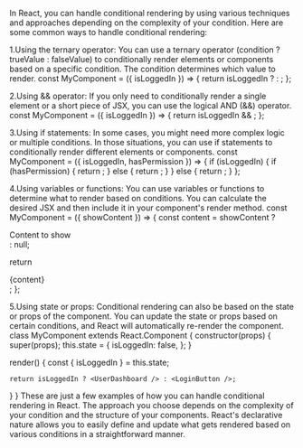 In React, you can handle conditional rendering by using various techniques and approaches depending on the complexity of your condition. Here are some common ways to handle conditional rendering:

1.Using the ternary operator: You can use a ternary operator (condition ? trueValue : falseValue) to conditionally render elements or components based on a specific condition. The condition determines which value to render.
const MyComponent = ({ isLoggedIn }) => {
  return isLoggedIn ? <UserDashboard /> : <LoginButton />;
};

2.Using && operator: If you only need to conditionally render a single element or a short piece of JSX, you can use the logical AND (&&) operator.
const MyComponent = ({ isLoggedIn }) => {
  return isLoggedIn && <UserDashboard />;
};

3.Using if statements: In some cases, you might need more complex logic or multiple conditions. In those situations, you can use if statements to conditionally render different elements or components.
const MyComponent = ({ isLoggedIn, hasPermission }) => {
  if (isLoggedIn) {
    if (hasPermission) {
      return <AdminDashboard />;
    } else {
      return <RegularUserDashboard />;
    }
  } else {
    return <LoginButton />;
  }
};

4.Using variables or functions: You can use variables or functions to determine what to render based on conditions. You can calculate the desired JSX and then include it in your component's render method.
const MyComponent = ({ showContent }) => {
  const content = showContent ? <div>Content to show</div> : null;

  return <div>{content}</div>;
};

5.Using state or props: Conditional rendering can also be based on the state or props of the component. You can update the state or props based on certain conditions, and React will automatically re-render the component.
class MyComponent extends React.Component {
  constructor(props) {
    super(props);
    this.state = {
      isLoggedIn: false,
    };
  }

  render() {
    const { isLoggedIn } = this.state;

    return isLoggedIn ? <UserDashboard /> : <LoginButton />;
  }
}
These are just a few examples of how you can handle conditional rendering in React. The approach you choose depends on the complexity of your condition and the structure of your components. React's declarative nature allows you to easily define and update what gets rendered based on various conditions in a straightforward manner.
